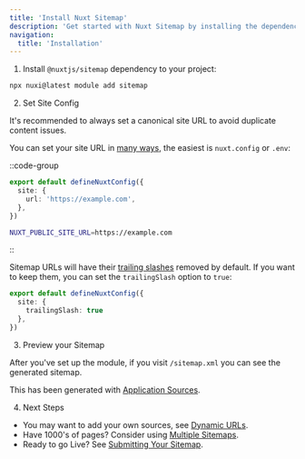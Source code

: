 ```yaml
---
title: 'Install Nuxt Sitemap'
description: 'Get started with Nuxt Sitemap by installing the dependency to your project.'
navigation:
  title: 'Installation'
---
```


1. Install `@nuxtjs/sitemap` dependency to your project:

```bash
npx nuxi@latest module add sitemap
```

2. Set Site Config

It's recommended to always set a canonical site URL to avoid duplicate content issues.

You can set your site URL in [many ways](/site-config/guides/setting-site-config), the easiest is `nuxt.config` or `.env`:

::code-group

```ts [nuxt.config.ts]
export default defineNuxtConfig({
  site: {
    url: 'https://example.com',
  },
})
```

```bash [.env]
NUXT_PUBLIC_SITE_URL=https://example.com
```
::

Sitemap URLs will have their [trailing slashes](/nuxt-seo/guides/trailing-slashes) removed by default. If you want to keep them, you can set the `trailingSlash` option to `true`:

```ts [nuxt.config.ts]
export default defineNuxtConfig({
  site: {
    trailingSlash: true
  },
})
```

3. Preview your Sitemap

After you've set up the module, if you visit `/sitemap.xml` you can see the generated sitemap.

This has been generated with [Application Sources](/sitemap/getting-started/data-sources).

4. Next Steps

- You may want to add your own sources, see [Dynamic URLs](/sitemap/guides/dynamic-urls).
- Have 1000's of pages? Consider using [Multiple Sitemaps](/sitemap/guides/multi-sitemaps).
- Ready to go Live? See [Submitting Your Sitemap](/sitemap/guides/submitting-sitemap).
